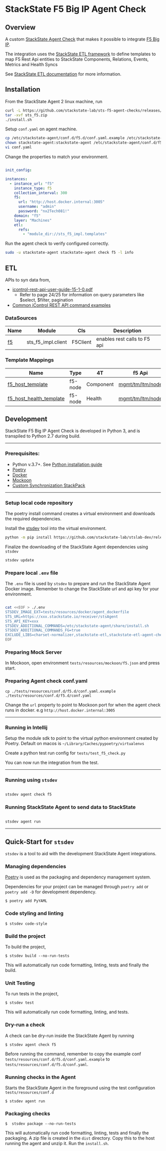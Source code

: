 # StackState F5 Big IP Agent Check

## Overview

A custom [StackState Agent Check](https://docs.stackstate.com/develop/developer-guides/agent_check/agent_checks) that
makes it possible to integrate [F5 Big IP](https://www.f5.com/products/big-ip-services/local-traffic-manager).

The integration uses the [StackState ETL framework](https://stackstate-lab.github.io/stackstate-etl/) 
to define templates to map F5 Rest Api entities to StackState Components, Relations, Events,
Metrics and Health Syncs

See [StackState ETL documentation](https://stackstate-lab.github.io/stackstate-etl/) for more information.

## Installation

From the StackState Agent 2 linux machine, run

```bash 
curl -L https://github.com/stackstate-lab/sts-f5-agent-checks/releases/download/v0.1.0/sts_f5-0.1.0.zip -o sts_f5.zip
tar -xvf sts_f5.zip
./install.sh
```

Setup `conf.yaml` on agent machine.

```bash 
cp /etc/stackstate-agent/conf.d/f5.d/conf.yaml.example /etc/stackstate-agent/conf.d/f5.d/conf.yaml
chown stackstate-agent:stackstate-agent /etc/stackstate-agent/conf.d/f5.d/conf.yaml
vi conf.yaml
```

Change the properties to match your environment.

```yaml

init_config:

instances:
  - instance_url: "f5"
    instance_type: f5
    collection_interval: 300
    f5:
      url: "http://host.docker.internal:3005"
      username: "admin"
      password: "nx2Tech081!"
    domain: "f5"
    layer: "Machines"
    etl:
      refs:
        - "module_dir://sts_f5_impl.templates"


```

Run the agent check to verify configured correctly.

```bash
sudo -u stackstate-agent stackstate-agent check f5 -l info
```

## ETL

APIs to syn data from, 

- [icontrol-rest-api-user-guide-15-1-0.pdf](https://cdn.f5.com/websites/devcentral.f5.com/downloads/icontrol-rest-api-user-guide-15-1-0.pdf)
  - Refer to page 24/25 for information on query parameters like $select, $filter, pagination
- [Common iControl REST API command examples](https://support.f5.com/csp/article/K13225405)


### DataSources


| Name                                                        | Module              | Cls      | Description                  |
|-------------------------------------------------------------|---------------------|----------|------------------------------|
| [f5](./src/sts_f5/sts_f5_impl/templates/010_default.yaml)   | sts_f5_impl.client  | F5Client | enables rest calls to F5 api |


### Template Mappings

| Name                                                                            | Type    | 4T        | f5 Api                                                    | Description |
|---------------------------------------------------------------------------------|---------|-----------|-----------------------------------------------------------|-------------|
| [f5_host_template](./src/sts_f5/sts_f5_impl/templates/020_f5_nodes.yaml)        | f5-node | Component | [mgmt/tm/ltm/node](./tests/resources/responses/node.json) |             |
| [f5_host_health_template](./src/sts_f5/sts_f5_impl/templates/020_f5_nodes.yaml) | f5-node | Health    | [mgmt/tm/ltm/node](./tests/resources/responses/node.json) |             |


## Development

StackState F5 Big IP Agent Check is developed in Python 3, and is transpiled to Python 2.7 during build.

---
### Prerequisites:

- Python v.3.7+. See [Python installation guide](https://docs.python-guide.org/starting/installation/)
- [Poetry](https://python-poetry.org/docs/#installation)
- [Docker](https://www.docker.com/get-started)
- [Mockoon](https://mockoon.com/)
- [Custom Synchronization StackPack](https://docs.stackstate.com/stackpacks/integrations/customsync)
---

### Setup local code repository


The poetry install command creates a virtual environment and downloads the required dependencies.

Install the [stsdev](https://github.com/stackstate-lab/stslab-dev) tool into the virtual environment.

```bash 
python -m pip install https://github.com/stackstate-lab/stslab-dev/releases/download/v0.0.7/stslab_dev-0.0.7-py3-none-any.whl
```

Finalize the downloading of the StackState Agent dependencies using `stsdev`

```bash
stsdev update
```
### Prepare local `.env` file

The `.env` file is used by `stsdev` to prepare and run the StackState Agent Docker image. Remember to change the
StackState url and api key for your environment.

```bash

cat <<EOF > ./.env
STSDEV_IMAGE_EXT=tests/resources/docker/agent_dockerfile
STS_URL=https://xxx.stackstate.io/receiver/stsAgent
STS_API_KEY=xxx
STSDEV_ADDITIONAL_COMMANDS=/etc/stackstate-agent/share/install.sh
STSDEV_ADDITIONAL_COMMANDS_FG=true
EXCLUDE_LIBS=charset-normalizer,stackstate-etl,stackstate-etl-agent-check
EOF
```

### Preparing Mock Server

In Mockoon, open environment `tests/resources/mockoon/f5.json` and press start.


### Preparing Agent check conf.yaml

```
cp ./tests/resources/conf.d/f5.d/conf.yaml.example ./tests/resources/conf.d/f5.d/conf.yaml
```
Change the `url` property to point to Mockoon port for when the agent check runs in docker.
e.g `http://host.docker.internal:3005`

---

### Running in Intellij

Setup the module sdk to point to the virtual python environment created by Poetry.
Default on macos is `~/Library/Caches/pypoetry/virtualenvs`

Create a python test run config for `tests/test_f5_check.py`

You can now run the integration from the test.

---
### Running using `stsdev`

```bash

stsdev agent check f5 
```

### Running StackState Agent to send data to StackState

```bash

stsdev agent run
```

---

## Quick-Start for `stsdev`

`stsdev` is a tool to aid with the development StackState Agent integrations.

### Managing dependencies

[Poetry](https://python-poetry.org/) is used as the packaging and dependency management system.

Dependencies for your project can be managed through `poetry add` or `poetry add -D` for development dependency.

```console
$ poetry add PyYAML
```
### Code styling and linting

```console
$ stsdev code-style
```

### Build the project
To build the project,
```console
$ stsdev build --no-run-tests
```
This will automatically run code formatting, linting, tests and finally the build.

### Unit Testing
To run tests in the project,
```console
$ stsdev test
```
This will automatically run code formatting, linting, and tests.

### Dry-run a check

A check can be dry-run inside the StackState Agent by running

```console
$ stsdev agent check f5
```
Before running the command, remember to copy the example conf `tests/resources/conf.d/f5.d/conf.yaml.example` to
`tests/resources/conf.d/f5.d/conf.yaml`.


### Running checks in the Agent

Starts the StackState Agent in the foreground using the test configuration `tests/resources/conf.d`

```console
$ stsdev agent run
```

### Packaging checks

```console
$  stsdev package --no-run-tests
```
This will automatically run code formatting, linting, tests and finally the packaging.
A zip file is created in the `dist` directory.  Copy this to the host running the agent and unzip it.
Run the `install.sh`.

